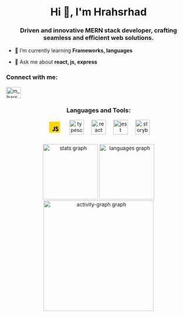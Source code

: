 <h1 align="center">Hi 👋, I'm Hrahsrhad</h1>
<h3 align="center">Driven and innovative MERN stack developer, crafting seamless and efficient web solutions.</h3>

- 🌱 I’m currently learning **Frameworks, languages**

- 💬 Ask me about **react, js, express**

<h3 align="left">Connect with me:</h3>
<p align="left">
<a href="https://discord.gg/m_harshad_v" target="blank"><img align="center" src="https://raw.githubusercontent.com/rahuldkjain/github-profile-readme-generator/master/src/images/icons/Social/discord.svg" alt="m_harshad_v" height="30" width="40" /></a>
</p>

<h3 align="center">Languages and Tools:</h3>
<div align="center">
  <img src="data:image/svg+xml,%3Csvg xmlns='http://www.w3.org/2000/svg' x='0px' y='0px' width='100' height='100' viewBox='0 0 48 48'%3E%3Cpath fill='%23ffd600' d='M6,42V6h36v36H6z'%3E%3C/path%3E%3Cpath fill='none' stroke='%23000001' stroke-miterlimit='10' stroke-width='3.3' d='M23.783,22.352v9.819 c0,3.764-4.38,4.022-6.283,0.802'%3E%3C/path%3E%3Cpath fill='none' stroke='%23000001' stroke-miterlimit='10' stroke-width='3.3' d='M34.69,25.343 c-1.739-2.727-5.674-2.345-5.84,0.558c-0.214,3.757,6.768,2.938,6.247,7.107c-0.365,2.92-4.874,3.858-7.193-0.065'%3E%3C/path%3E%3C/svg%3E" height="40" alt="JavaScript logo" />

  <img width="12" />
  <img src="https://cdn.jsdelivr.net/gh/devicons/devicon/icons/typescript/typescript-original.svg" height="40" alt="typescript logo"  />
  <img width="12" />
  <img src="https://cdn.jsdelivr.net/gh/devicons/devicon/icons/react/react-original.svg" height="40" alt="react logo"  />
  <img width="12" />
  <img src="https://cdn.jsdelivr.net/gh/devicons/devicon/icons/jest/jest-plain.svg" height="40" alt="jest logo"  />
  <img width="12" />
  <img src="https://cdn.jsdelivr.net/gh/devicons/devicon/icons/storybook/storybook-original.svg" height="40" alt="storybook logo"  />
</div>

###

<div align="center">
  <img src="https://github-readme-stats.vercel.app/api?username=Muhammed-Harshad-V&hide_title=false&hide_rank=false&show_icons=true&include_all_commits=true&count_private=true&disable_animations=false&theme=dracula&locale=en&hide_border=false&order=1" height="150" alt="stats graph"  />
  <img src="https://github-readme-stats.vercel.app/api/top-langs?username=Muhammed-Harshad-V&locale=en&hide_title=false&layout=compact&card_width=320&langs_count=5&theme=dracula&hide_border=false&order=2" height="150" alt="languages graph"  />
  <img src="https://github-readme-activity-graph.vercel.app/graph?username=Muhammed-Harshad-V&radius=16&theme=react&area=true&order=5" height="300" alt="activity-graph graph"  />
</div>

###
